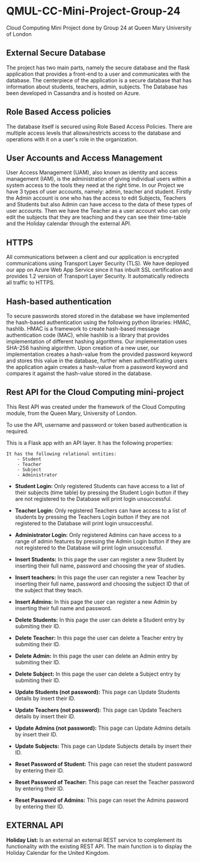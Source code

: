 # QMUL-CC-Mini-Project-Group-24
 Cloud Computing Mini Project done by Group 24 at Queen Mary University of London 
 
## External Secure Database
The project has two main parts, namely the secure database and the flask application that provides a front-end to a user and communicates with the database. The centerpiece of the application is a secure database that has information about students, teachers, admin, subjects. The Database has been developed in Cassandra and is hosted on Azure.

## Role Based Access policies
The database itself is secured using Role Based Access Policies. There are multiple access levels that allows/restricts access to the database and operations with it on a user's role in the organization.

## User Accounts and Access Management
User Access Management (UAM), also known as identity and access management (IAM), is the administration of giving individual users within a system access to the tools they need at the right time. In our Project we have 3 types of user accounts, namely: admin, teacher and student. Firstly the Admin account is one who has the access to edit Subjects, Teachers and Students but also Admin can have access to the data of these types of user accounts.  Then we have the Teacher as a user account who can only edit the subjects that they are teaching and they can see their time-table  and the Holiday calendar through the external API.

## HTTPS
All communications between a client and our application is encrypted communications using Transport Layer Security (TLS). We have deployed our app on Azure Web App Service since it has inbuilt SSL certification and provides 1.2 version of Transport Layer Security. It automatically redirects all traffic to HTTPS.

## Hash-based authentication
To secure passwords stored stored in the database we have implemented the hash-based authentication using the following python libraries: HMAC, hashlib. HMAC is a framework to create hash-based message authentication code (MAC), while hashlib is a library that provides implementation of different hashing algorithms.  Our implementation uses SHA-256 hashing algorithm. Upon creation of a new user, our implementation creates a hash-value from the provided password keyword and stores this value in the database, further when authentificating users the application again creates a hash-value from a password keyword and compares it against the hash-value stored in the database.

## Rest API for the Cloud Computing mini-project

This Rest API was created under the framework of the Cloud Computing module, from the Queen Mary, University of London.

To use the API, username and password or token based authentication is required.

This is a Flask app with an API layer. It has the following properties:

    It has the following relational entities:
        - Student
        - Teacher
        - Subject
        - Administrator
    
- __Student Login:__ Only registered Students can have access to a list of their subjects (time table) by pressing the Student Login button if they are not registered to the Database will print login unsuccessful.
 
- __Teacher Login:__ Only registered Teachers can have access to a list of students by pressing the Teachers Login button if they are not registered to the Database will print login unsuccessful.
 
- __Administrator Login:__ Only registered Admins can have access to a range of admin features by pressing the Admin Login button if they are not registered to the Database will print login unsuccessful.
 
- **Insert Students:** In this page the user can register a new Student by inserting their full name, password and choosing the year of studies.

- __Insert teachers:__ In this page the user can register a new Teacher by inserting their full name, password and choosing the subject ID that of the subject that they teach.

- __Insert Admins:__ In this page the user can register a new Admin by inserting their full name and password.

- __Delete Students:__ In this page the user can delete a Student entry by submiting their ID.

- __Delete Teacher:__ In this page the user can delete a Teacher entry by submiting their ID.

- __Delete Admin:__ In this page the user can delete an Admin entry by submiting their ID.

- __Delete Subject:__ In this page the user can delete a Subject entry by submiting their ID.

- __Update Students (not password):__ This page can Update Students details by insert their ID.

- __Update Teachers (not password):__ This page can Update Teachers details by insert their ID.

- __Update Admins (not password):__ This page can Update Admins details by insert their ID.

- __Update Subjects:__ This page can Update Subjects details by insert their ID.

- __Reset Password of Student:__ This page can reset the student password by entering their ID.

- __Reset Password of Teacher:__ This page can reset the Teacher password by entering their ID.

- __Reset Password of Admins:__ This page can reset the Admins pasword by entering their ID.

## EXTERNAL API

__Holiday List:__ Is an external an external REST service to complement its functionality with the existing REST API. The main function is to display the Holiday Calendar for the United Kingdom.

